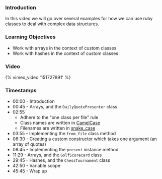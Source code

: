### Introduction

In this video we will go over several examples for how we can use ruby classes
to deal with complex data structures.


### Learning Objectives

* Work with arrays in the context of custom classes
* Work with hashes in the context of custom classes


### Video

{% vimeo_video '151727891' %}


### Timestamps

* 00:00 - Introduction
* 00:45 - Arrays, and the `DailyQuotePresenter` class
* 02:55
  - Adhere to the "one class per file" rule
  - Class names are written in [CamelCase](https://en.wikipedia.org/wiki/CamelCase)
  - Filenames are written in [snake_case](https://en.wikipedia.org/wiki/Snake_case)
* 03:55 - Implementing the `from_file` class method
* 06:30 - Creating a custom constructor which takes one argument (an array of quotes)
* 08:45 - Implementing the `present` instance method
* 11:29 - Arrays, and the `GolfScorecard` class
* 29:45 - Hashes, and the `ChessTournament` class
* 42:50 - Variable scope
* 45:45 - Wrap up
